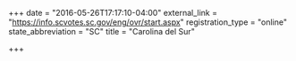 +++
date = "2016-05-26T17:17:10-04:00"
external_link = "https://info.scvotes.sc.gov/eng/ovr/start.aspx"
registration_type = "online"
state_abbreviation = "SC"
title = "Carolina del Sur"

+++

